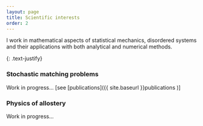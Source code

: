 ```yaml
---
layout: page
title: Scientific interests
order: 2
---
```




I work in mathematical aspects of statistical mechanics, disordered systems and their applications with both analytical and numerical methods. <br />
<!--The topics I have so far contributed are listed below.-->
{: .text-justify}

<!-- * TOC
{:toc} -->

### Stochastic matching problems

Work in progress...
[see [publications]({{  site.baseurl }}publications )]

### Physics of allostery

Work in progress...

<!--
The _assignment problem_ is the search of a permutation \\( \pi^* \in \mathcal{S}_n \\), the symmetric group on $$n$$ symbols, that minimizes a cost or energy
{: .text-justify}

$$ E(\pi^*;w) := \min_{ \pi \in \mathcal{S}_n } E(\pi;w) = \min_{ \pi \in \mathcal{S}_n } \sum_{i=1}^n w_{i\pi(i)}
$$

where \\( w_{ij} \\) is the cost of assigning the $$i$$-th object of a certain class to the $$j$$-th one of another one. $$ E(\pi^*;w)$$ is called the _optimal cost_ or _the ground state energy_, depending on the context. Thus the problem is completely specified by a $$n\times n$$ matrix $$w$$, called ''cost matrix''. For example, you run a business and you know that employee $$i$$ can finish task $$j$$ in $$w_{ij}$$ seconds, and you would like to minimize the total employees time of execution for the whole set of $$n$$ tasks under the constraint that each employee does only one task. 
{: .text-justify}

This problem was solved by **H.W.Kuhn** in 1955[^1] with the introduction of the "Hungarian method", an algorithm that runs in polynomial time complexity $$O(n^4)$$[^2]. But what happens if $$w$$ is a **random matrix**?
{: .text-justify}


Depending on the way this random matrix is built, this stochastic problem takes different names:
{: .text-justify}

- **Random Assignment Problem** (RAP) if the entries are independent and identically distributed random variables with density $$\rho$$;
- **Euclidean Bipartite Matching Problem** (EBMP), if $$w_{ij}=d^p(b_i,w_j)$$, where $$\lbrace b_i \rbrace_{i=1}^n$$ ("the blacks") and $$\lbrace w_i \rbrace_{i=1}^n$$ ("the whites") are two families of i.i.d.r.v. uniformly distributed in the unit hypercube in $$D$$ dimensions (or in the $$D$$-torus), and $$d$$ is the Euclidean distance. 
	
In these problems, where physically only typical information is known on the nature of interactions, there is lack of the most common symmetries, that are restored only on average. They also display **frustration**, in the sense that it is in general not possible to locally satisfy energy minimization. Both previous features are typically found in the statistical physics of **spin glasses**. 	
{: .text-justify}


In a seminal paper on the subject[^3], **M.Mézard** and **G.Parisi** introduced a canonical ensemble formulation for the RAP. Using the _replica method_, they showed that, in determining the asymptotics of the zero-temperature quenched free energy (i.e. the _typical optimal cost_) as $$n \to \infty$$, the only relevant property is a **universal exponent** $$r$$ characterizing the small-argument behavior of $$\rho$$: $$\rho(w_{ij})\sim w_{ij}^r$$ as $$w_{ij} \to 0$$.
{: .text-justify}


The EBMP is in many respect more difficult than the RAP due to the geometry of the underlying space; solutions may have very different qualitative behavior depending on $$D$$ and $$p$$. Remarkably, it has rich connections with different areas of mathematics, for example with the Monge-Kantorovich problem, with gaussian stochastic processes and with cycle properties of random permutations (especially in $$D=1$$).
{: .text-justify}

Since the problem at fixed instance is solved in polynomial time, current technologies allow a Monte Carlo approach to sizes up to $$n=10^4$$ on a personal computer, so that analytical predictions can be significantly tested against numerical simulations.
{: .text-justify}

The research on these problems started in [my M.Sc. thesis](downloads/masterthesis.pdf){:target="_blank"}. You can find updated publications [clicking here](/publications) or at the [ResearchGate project page](https://www.researchgate.net/project/Bipartite-matching-relationship-between-random-and-Euclidean-graphs){:target="_blank"}.
{: .text-justify}

<!--div class="tf2d" markdown="block"-->
<!--
![I'm rendering a big image... please wait: this may take a while.]({{ site.url }}/assets/size50002d.png){:width="100%"}
-->
<!--/div-->

<!--
<p class="message"><i class="fa fa-info-circle fa-fw" aria-hidden="true"></i>The solution of an instance of the EBMP in D=2 on the unit square. Each link contributes to the total cost with its Euclidean length, which determines its color as shown in the key (image also accessible <a href="assets/size50002d.png" target="_blank">here</a>). </p>
{: .text-justify}

-->
<!--
**Footnotes**

[^1]:
	Kuhn, H. W. (1955), _The Hungarian method for the assignment problem_. Naval Research Logistics, 2: 83–97. [doi:10.1002/nav.3800020109](http://onlinelibrary.wiley.com/doi/10.1002/nav.3800020109/abstract){:target="_blank"}

[^2]:
	It seems the solution to this precise problem was known to Jacobi, who found it in a completely different setting in his work "_[On the study of the order of a system of differential equations with arbitrary coefficients](http://gdz.sub.uni-goettingen.de/dms/load/img/?PPN=GDZPPN002152592&IDDOC=266552){:target="_blank"}_"
	
[^3]:
	Mézard, M., & Parisi, G. (1985), _Replicas and optimization_. Journal de Physique Lettres, 46(17), 771–778. [doi:10.1051/jphyslet:019850046017077100](http://jphyslet.journaldephysique.org/en/articles/jphyslet/abs/1985/17/jphyslet_1985__46_17_771_0/jphyslet_1985__46_17_771_0.html){:target="_blank"}
    
   --> 